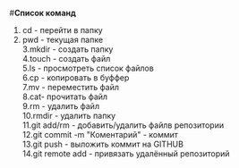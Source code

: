 #**Список команд**  
1. cd - перейти в папку 
2. pwd - текущая папке  
3.mkdir - создать папку  
4.touch - создать файл  
5.ls - просмотреть список файлов  
6.cp - копировать в буффер  
7.mv - переместить файл   
8.cat- прочитать файл  
9.rm - удалить файл  
10.rmdir - удалить папку  
11.git add/rm - добавить/удалить файлв репозитории  
12.git commit -m "Коментарий" - коммит  
13.git push - выложить коммит на GITHUB  
14.git remote add - привязать удалённый репозиторий  
 

